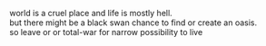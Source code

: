 world is a cruel place and life is mostly hell.  
but there might be a black swan chance to find or create an oasis.  
so leave or or total-war for narrow possibility to live